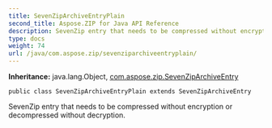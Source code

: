 ```yaml
---
title: SevenZipArchiveEntryPlain
second_title: Aspose.ZIP for Java API Reference
description: SevenZip entry that needs to be compressed without encryption or decompressed without decryption.
type: docs
weight: 74
url: /java/com.aspose.zip/sevenziparchiveentryplain/
---
```


**Inheritance:**
java.lang.Object, [com.aspose.zip.SevenZipArchiveEntry](../../com.aspose.zip/sevenziparchiveentry)
```
public class SevenZipArchiveEntryPlain extends SevenZipArchiveEntry
```

SevenZip entry that needs to be compressed without encryption or decompressed without decryption.
